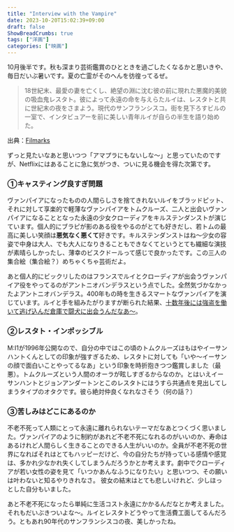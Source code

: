 ```yaml
---
title: "Interview with the Vampire"
date: 2023-10-20T15:02:39+09:00
draft: false
ShowBreadCrumbs: true
tags: ["洋画"]
categories: ["映画"]
---
```


10月後半です。秋も深まり芸術鑑賞のひとときを過ごしたくなるかと思いきや、毎日だいぶ暑いです。夏の亡霊がそのへんを彷徨ってるぜ。

>18世紀末、最愛の妻を亡くし、絶望の淵に沈む彼の前に現れた悪魔的美貌の吸血鬼レスタト。彼によって永遠の命を与えらたルイは、レスタトと共に世紀末の夜をさまよう。現代のサンフランシスコ。街を見下ろすビルの一室で、インタビュアーを前に美しい青年ルイが自らの半生を語り始めた。

出典：[Filmarks](https://filmarks.com/movies/27328)

ずっと見たいなあと思いつつ「アマプラにもないしな〜」と思っていたのですが、Netflixにはあることに急に気がつき、ついに見る機会を得た次第です。

### ①キャスティング良すぎ問題

ヴァンパイアになったものの人間らしさを捨てきれないルイをブラッドピット、それに対して享楽的で軽薄なヴァンパイアをトムクルーズ、二人と出会いヴァンパイアになることとなった永遠の少女クローディアをキルステンダンストが演じています。個人的にブラピが影のある役をやるのがとても好きだし、若トムの最高に美しい笑顔は**悪気なく悪くて**好きです。キルステンダンストはね〜少女の容姿で中身は大人、でも大人になりきることもできなくてというとても繊細な演技が素晴らしかったし、薄幸のビスクドールって感じで良かったです。この三人の集合絵（集合絵？）めちゃくちゃ芸術だよ。

あと個人的にビックリしたのはフランスでルイとクローディアが出会うヴァンパイア役をやってるのがアントニオバンデラスという点でした。全然気づかなかったよアントニオバンデラス。400年もの時を生きるスマートなヴァンパイアを演じています。ルイと手を組みたがりますが断られた結果、[十数年後には強盗を働いて逃げ込んだ倉庫で闘犬に出会うんだなあ〜](https://eiga.com/movie/88930/)。

### ②レスタト・インポッシブル

M:I1が1996年公開なので、自分の中ではこの頃のトムクルーズはもはやイーサンハントくんとしての印象が強すぎるため、レスタトに対しても「いや〜イーサンの顔で面白いことやってるなあ」という印象を時折抱きつつ鑑賞しました（最悪）。トムクルーズという人間のオーラが眩しすぎるからなのか。とはいえイーサンハントとジョンアンダートンとこのレスタトにはうすら共通点を見出してしまうタイプのオタクです。彼ら絶対仲良くなれなさそう（何の話？）

### ③苦しみはどこにあるのか

不老不死って人類にとって永遠に離れられないテーマだなあとつくづく思いました。ヴァンパイアのように制約があれど不老不死になれるのがいいのか、寿命はあるけれど人間らしく生きることのできる人生がいいのか。全員が不老不死の世界になればそれはとてもハッピーだけど、今の自分たちが持っている感情や感覚は、多かれ少なかれ失くしてしまうんだろうかとか考えます。劇中でクローディアが若い女性の姿を見て「いつかあんなふうになりたい」と思いつつ、その願いは叶わないと知るやりきれなさ。
彼女の結末はとても悲しいけれど、少しほっとした自分もいました。

あと不老不死になったら単純に生活コスト永遠にかかるんだなとか考えました。それもだいぶきついよな〜。ルイとレスタトどうやって生活費工面してるんだろう。ともあれ90年代のサンフランシスコの夜、美しかったね。
